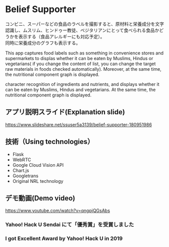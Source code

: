 # Belief Supporter
コンビニ、スーパーなどの食品のラベルを撮影すると、原材料と栄養成分を文字認識し、ムスリム、ヒンドゥー教徒、ベジタリアンにとって食べられる食品かどうかを表示する（食品アレルギーにも対応予定）。  
同時に栄養成分のグラフも表示する。

This app captures food labels such as something in convenience stores and supermarkets to displas whether it can be eaten by Muslims, Hindus or vegetarians( if you change the content of list, you can change the target raw materials in foods checked automatically). Moreover, at the same time, the nutritional component graph is displayed.

character recognition of ingredients and nutrients, and displays whether it can be eaten by Muslims, Hindus and vegetarians.
At the same time, the nutritional component graph is displayed.

## アプリ説明スライド(Explanation slide)  
https://www.slideshare.net/ssuser5a3139/belief-supporter-180951986

## 技術（Using technologies）
- Flask
- WebRTC
- Google Cloud Vision API
- Chart.js
- Googletrans
- Original NRL technology

## デモ動画(Demo video)
https://www.youtube.com/watch?v=qngpjQGsAbs


### Yahoo! Hack U Sendai にて「優秀賞」を受賞しました
### I got Excellent Award by Yahoo! Hack U in 2019

